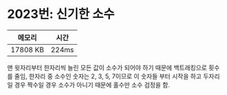 # 2023번: 신기한 소수

| 메모리 | 시간 |
| --- | --- |
| 17808 KB | 224ms |

맨 윗자리부터 한자리씩 늘린 모든 값이 소수가 되어야 하기 때문에 백트래킹으로 횟수를 줄임, 한자리 중 소수인 숫자는 2, 3, 5, 7이므로 이 숫자들 부터 시작을 하고 두자리일 경우 짝수일 경우 소수가 아니기 때문에 홀수만 소수 검정을 함.